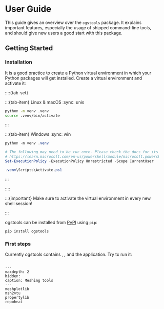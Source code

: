 # User Guide

This guide gives an overview over the `ogstools` package.
It explains important features, especially the usage of shipped command-line tools,
and should give new users a good start with this package.

## Getting Started

### Installation

It is a good practice to create a Python virtual environment in which your
Python packages will get installed. Create a virtual environment and activate
it:

::::{tab-set}

:::{tab-item} Linux & macOS
:sync: unix

```bash
python -m venv .venv
source .venv/bin/activate
```

:::

:::{tab-item} Windows
:sync: win

```powershell
python -m venv .venv

# The following may need to be run once. Please check the docs for its consequences:
# https://learn.microsoft.com/en-us/powershell/module/microsoft.powershell.core/about/about_execution_policiess
Set-ExecutionPolicy -ExecutionPolicy Unrestricted -Scope CurrentUser

.venv\Scripts\Activate.ps1
```

:::

::::

:::{important}
Make sure to activate the virtual environment in every new shell session!

:::

ogstools can be installed from [PyPI](https://pypi.org/project/ogstools/) using
`pip`:

```bash
pip install ogstools
```

### First steps

Currently ogstools contains [](propertylib.md), [](meshplotlib.md),
[](repoheat.md) and the [](msh2vtu.md) application. Try to run it:

```{command-output} msh2vtu --help
```

```{toctree}
---
maxdepth: 2
hidden:
caption: Meshing tools
---
meshplotlib
msh2vtu
propertylib
repoheat
```
